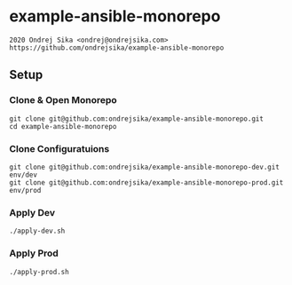 # example-ansible-monorepo

    2020 Ondrej Sika <ondrej@ondrejsika.com>
    https://github.com/ondrejsika/example-ansible-monorepo

## Setup

### Clone & Open Monorepo

```
git clone git@github.com:ondrejsika/example-ansible-monorepo.git
cd example-ansible-monorepo
```

### Clone Configuratuions

```
git clone git@github.com:ondrejsika/example-ansible-monorepo-dev.git env/dev
git clone git@github.com:ondrejsika/example-ansible-monorepo-prod.git env/prod
```

### Apply Dev

```
./apply-dev.sh
```

### Apply Prod

```
./apply-prod.sh
```


